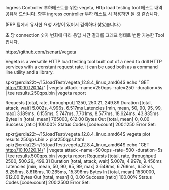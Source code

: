 Ingress Controller 부하테스트를 위한 vegeta, Http load testing tool 테스트 내역 공유해 드립니다. 향후 ingress controller 부하 테스트 시 적용하면 될 것 같습니다.

(ERP 팀에서 유사한 요청 사항이 있어서 검색하다 찾았습니다.)


초 당 connection 숫자 변화에 따라 응답 시간 결과를 그래프 형태로 변환 가능한 Tool 입니다. 


https://github.com/tsenart/vegeta

Vegeta is a versatile HTTP load testing tool built out of a need to drill HTTP services with a constant request rate. It can be used both as a command line utility and a library.

spkr@erdia22:~/15.loadTest/vegeta_12.8.4_linux_amd64$ echo "GET http://10.10.120.14/" | vegeta attack -name=250qps -rate=250 -duration=5s | tee results.250qps.bin |vegeta report

Requests      [total, rate, throughput]         1250, 250.21, 249.89
Duration      [total, attack, wait]             5.002s, 4.996s, 6.517ms
Latencies     [min, mean, 50, 90, 95, 99, max]  3.189ms, 6.155ms, 5.747ms, 7.701ms, 8.577ms, 18.624ms, 43.835ms
Bytes In      [total, mean]                     765000, 612.00
Bytes Out     [total, mean]                     0, 0.00
Success       [ratio]                           100.00%
Status Codes  [code:count]                      200:1250
Error Set:


spkr@erdia22:~/15.loadTest/vegeta_12.8.4_linux_amd64$ vegeta plot results.250qps.bin  > plot250qps.html
spkr@erdia22:~/15.loadTest/vegeta_12.8.4_linux_amd64$ echo "GET http://10.10.120.14/" | vegeta attack -name=500qps -rate=500 -duration=5s | tee results.500qps.bin |vegeta report
Requests      [total, rate, throughput]         2500, 500.26, 499.31
Duration      [total, attack, wait]             5.007s, 4.997s, 9.456ms
Latencies     [min, mean, 50, 90, 95, 99, max]  3.649ms, 6.769ms, 6.52ms, 8.256ms, 8.616ms, 10.265ms, 15.396ms
Bytes In      [total, mean]                     1530000, 612.00
Bytes Out     [total, mean]                     0, 0.00
Success       [ratio]                           100.00%
Status Codes  [code:count]                      200:2500
Error Set:

